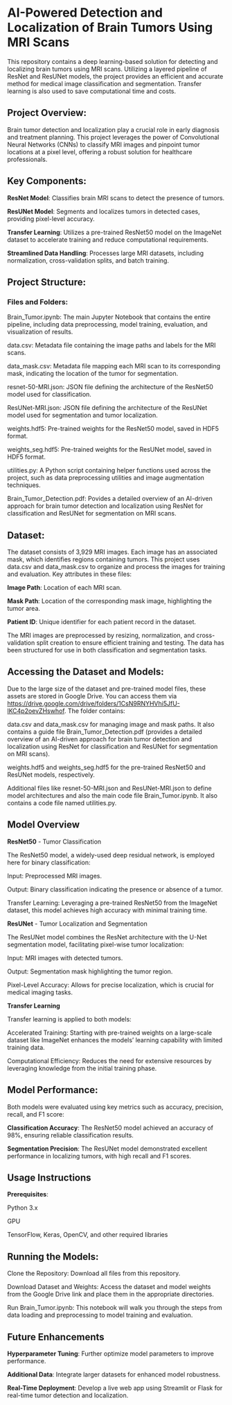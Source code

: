# AI-Powered Detection and Localization of Brain Tumors Using MRI Scans

This repository contains a deep learning-based solution for detecting and localizing brain tumors using MRI scans. Utilizing a layered pipeline of ResNet and ResUNet models, the project provides an efficient and accurate method for medical image classification and segmentation. Transfer learning is also used to save computational time and costs.

## Project Overview:

Brain tumor detection and localization play a crucial role in early diagnosis and treatment planning. This project leverages the power of Convolutional Neural Networks (CNNs) to classify MRI images and pinpoint tumor locations at a pixel level, offering a robust solution for healthcare professionals.

## Key Components:

__ResNet Model__: Classifies brain MRI scans to detect the presence of tumors.

__ResUNet Model__: Segments and localizes tumors in detected cases, providing pixel-level accuracy.

__Transfer Learning__: Utilizes a pre-trained ResNet50 model on the ImageNet dataset to accelerate training and reduce computational requirements.

__Streamlined Data Handling__: Processes large MRI datasets, including normalization, cross-validation splits, and batch training.

## Project Structure:

### Files and Folders:

Brain_Tumor.ipynb:
The main Jupyter Notebook that contains the entire pipeline, including data preprocessing, model training, evaluation, and visualization of results.

data.csv:
Metadata file containing the image paths and labels for the MRI scans.

data_mask.csv:
Metadata file mapping each MRI scan to its corresponding mask, indicating the location of the tumor for segmentation.

resnet-50-MRI.json:
JSON file defining the architecture of the ResNet50 model used for classification.

ResUNet-MRI.json:
JSON file defining the architecture of the ResUNet model used for segmentation and tumor localization.

weights.hdf5:
Pre-trained weights for the ResNet50 model, saved in HDF5 format.

weights_seg.hdf5:
Pre-trained weights for the ResUNet model, saved in HDF5 format.

utilities.py:
A Python script containing helper functions used across the project, such as data preprocessing utilities and image augmentation techniques.

Brain_Tumor_Detection.pdf: Povides a detailed overview of an AI-driven approach for brain tumor detection and localization using ResNet for classification and ResUNet for segmentation on MRI scans.

## Dataset:

The dataset consists of 3,929 MRI images. Each image has an associated mask, which identifies regions containing tumors. This project uses data.csv and data_mask.csv to organize and process the images for training and evaluation. Key attributes in these files:

__Image Path__: Location of each MRI scan.

__Mask Path__: Location of the corresponding mask image, highlighting the tumor area.

__Patient ID__: Unique identifier for each patient record in the dataset.

The MRI images are preprocessed by resizing, normalization, and cross-validation split creation to ensure efficient training and testing. The data has been structured for use in both classification and segmentation tasks.

## Accessing the Dataset and Models:

Due to the large size of the dataset and pre-trained model files, these assets are stored in Google Drive. You can access them via https://drive.google.com/drive/folders/1CsN9RNYHVhi5JfU-lKC4p2oevZHswhof. The folder contains:

data.csv and data_mask.csv for managing image and mask paths. It also contains a guide file Brain_Tumor_Detection.pdf (provides a detailed overview of an AI-driven approach for brain tumor detection and localization using ResNet for classification and ResUNet for segmentation on MRI scans).

weights.hdf5 and weights_seg.hdf5 for the pre-trained ResNet50 and ResUNet models, respectively.

Additional files like resnet-50-MRI.json and ResUNet-MRI.json to define model architectures and also the main code file Brain_Tumor.ipynb. It also contains a code file named utilities.py.

## Model Overview

__ResNet50__ - Tumor Classification

The ResNet50 model, a widely-used deep residual network, is employed here for binary classification:

Input: Preprocessed MRI images.

Output: Binary classification indicating the presence or absence of a tumor.

Transfer Learning: Leveraging a pre-trained ResNet50 from the ImageNet dataset, this model achieves high accuracy with minimal training time.

__ResUNet__ - Tumor Localization and Segmentation

The ResUNet model combines the ResNet architecture with the U-Net segmentation model, facilitating pixel-wise tumor localization:

Input: MRI images with detected tumors.

Output: Segmentation mask highlighting the tumor region.

Pixel-Level Accuracy: Allows for precise localization, which is crucial for medical imaging tasks.

__Transfer Learning__

Transfer learning is applied to both models:

Accelerated Training: Starting with pre-trained weights on a large-scale dataset like ImageNet enhances the models’ learning capability with limited training data.

Computational Efficiency: Reduces the need for extensive resources by leveraging knowledge from the initial training phase.

## Model Performance:

Both models were evaluated using key metrics such as accuracy, precision, recall, and F1 score:

__Classification Accuracy__: The ResNet50 model achieved an accuracy of 98%, ensuring reliable classification results.

__Segmentation Precision__: The ResUNet model demonstrated excellent performance in localizing tumors, with high recall and F1 scores.

## Usage Instructions

__Prerequisites__:

Python 3.x

GPU

TensorFlow, Keras, OpenCV, and other required libraries

## Running the Models:

Clone the Repository: Download all files from this repository.

Download Dataset and Weights: Access the dataset and model weights from the Google Drive link and place them in the appropriate directories.

Run Brain_Tumor.ipynb: This notebook will walk you through the steps from data loading and preprocessing to model training and evaluation.

## Future Enhancements

__Hyperparameter Tuning__: Further optimize model parameters to improve performance.

__Additional Data__: Integrate larger datasets for enhanced model robustness.

__Real-Time Deployment__: Develop a live web app using Streamlit or Flask for real-time tumor detection and localization.
